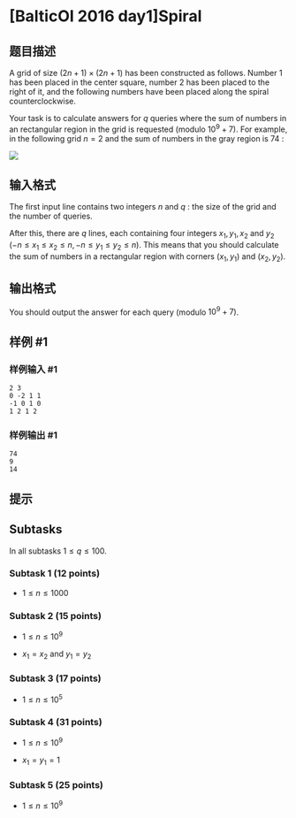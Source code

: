 # [BalticOI 2016 day1]Spiral

## 题目描述

A grid of size $(2n+1)\times(2n+1)$ has been constructed as follows. Number $1$ has been placed in the center square, number $2$ has been placed to the right of it, and the following numbers have been placed along the spiral counterclockwise.

Your task is to calculate answers for $q$ queries where the sum of numbers in an rectangular region in the grid is requested (modulo $10^9+7$). For example, in the following grid $n=2$ and the sum of numbers in the gray region is $74$ :

![](https://cdn.luogu.com.cn/upload/pic/20871.png)

## 输入格式

The first input line contains two integers $n$ and $q$ : the size of the grid and the number of queries.

After this, there are $q$ lines, each containing four integers $x_1, y_1, x_2$  and $y_2$ ($-n\leq x_1\leq x_2\leq n, -n\leq y_1\leq y_2\leq n$). This means that you should calculate the sum of numbers in a rectangular region with corners $(x_1,y_1)$ and $(x_2,y_2)$.

## 输出格式

You should output the answer for each query (modulo $10^9+7$).


## 样例 #1

### 样例输入 #1
```
2 3
0 -2 1 1
-1 0 1 0
1 2 1 2
```

### 样例输出 #1

```
74
9
14
```

## 提示

## Subtasks

In all subtasks $1\leq q\leq100$.

### Subtask 1 (12 points)

- $1\leq n\leq1000$

### Subtask 2 (15 points)

- $1\leq n\leq10^9$

- $x_1=x_2$ and $y_1=y_2$

### Subtask 3 (17 points)

- $1\leq n\leq10^5$

### Subtask 4 (31 points)

- $1\leq n\leq10^9$

- $x_1=y_1=1$

### Subtask 5 (25 points)

- $1\leq n\leq10^9$

